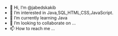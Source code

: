 - 👋 Hi, I’m @jabedskakib
- 👀 I’m interested in Java,SQL,HTML,CSS,JavaScript.
- 🌱 I’m currently learning Java
- 💞️ I’m looking to collaborate on ...
- 📫 How to reach me ...

<!---
jabedskakib/jabedskakib is a ✨ special ✨ repository because its `README.md` (this file) appears on your GitHub profile.
You can click the Preview link to take a look at your changes.
--->
